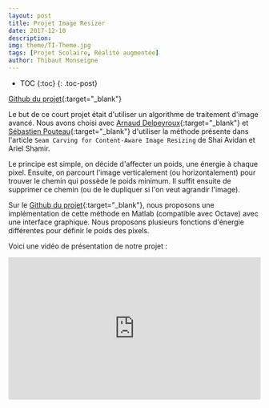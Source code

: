 ```yaml
---
layout: post
title: Projet Image Resizer
date: 2017-12-10
description: 
img: theme/TI-Theme.jpg
tags: [Projet Scolaire, Réalité augmentée]
author: Thibaut Monseigne
---
```


* TOC
{:toc}
{: .toc-post}

[Github du projet](https://github.com/adelpeyroux/resize-image){:target="_blank"}

Le but de ce court projet était d'utiliser un algorithme de traitement d'image avancé. Nous avons choisi avec [Arnaud Delpeyroux](https://adelpeyroux.github.io/){:target="_blank"} et [Sébastien Pouteau](http://sebastien.pouteau.emi.u-bordeaux.fr/#){:target="_blank"} d'utiliser la méthode présente dans l'article `Seam Carving for Content-Aware Image Resizing` de Shai Avidan et Ariel Shamir.

Le principe est simple, on décide d'affecter un poids, une énergie à chaque pixel. Ensuite, on parcourt l'image verticalement (ou horizontalement) pour trouver le chemin qui possède le poids minimum. Il suffit ensuite de supprimer ce chemin (ou de le dupliquer si l'on veut agrandir l'image).

Sur le [Github du projet](https://github.com/adelpeyroux/resize-image){:target="_blank"}, nous proposons une implémentation de cette méthode en Matlab (compatible avec Octave) avec une interface graphique. Nous proposons plusieurs fonctions d'énergie différentes pour définir le poids des pixels.

Voici une vidéo de présentation de notre projet :

<div style="padding:56.25% 0 0 0;position:relative;"><iframe src="https://player.vimeo.com/video/249186917" style="position:absolute;top:0;left:0;width:100%;height:100%;" frameborder="0" webkitallowfullscreen mozallowfullscreen allowfullscreen></iframe></div><script src="https://player.vimeo.com/api/player.js"></script>
